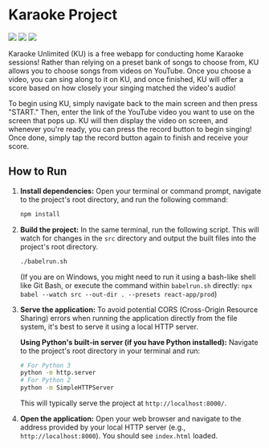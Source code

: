 # Karaoke Project

<img src="https://img.shields.io/badge/-darkcyan?style=flat-square&logo=react&logoColor=white">
<img src="https://img.shields.io/badge/-blue?style=flat-square&logo=jquery&logoColor=white">
<img src="https://img.shields.io/badge/-yellow?style=flat-square&logo=babel&logoColor=white">

Karaoke Unlimited (KU) is a free webapp for conducting home Karaoke sessions! Rather than relying on a preset bank of songs to choose from, KU allows you to choose songs from videos on YouTube. Once you choose a video, you can sing along to it on KU, and once finished, KU will offer a score based on how closely your singing matched the video's audio!

To begin using KU, simply navigate back to the main screen and then press "START." Then, enter the link of the YouTube video you want to use on the screen that pops up. KU will then display the video on screen, and whenever you're ready, you can press the record button to begin singing! Once done, simply tap the record button again to finish and receive your score.

## How to Run

1. **Install dependencies:**
   Open your terminal or command prompt, navigate to the project's root directory, and run the following command:
   ```bash
   npm install
   ```

2. **Build the project:**
   In the same terminal, run the following script. This will watch for changes in the `src` directory and output the built files into the project's root directory.
   ```bash
   ./babelrun.sh
   ```
   (If you are on Windows, you might need to run it using a bash-like shell like Git Bash, or execute the command within `babelrun.sh` directly: `npx babel --watch src --out-dir . --presets react-app/prod`)

3. **Serve the application:**
   To avoid potential CORS (Cross-Origin Resource Sharing) errors when running the application directly from the file system, it's best to serve it using a local HTTP server.

   **Using Python's built-in server (if you have Python installed):**
   Navigate to the project's root directory in your terminal and run:
   ```bash
   # For Python 3
   python -m http.server
   # For Python 2
   python -m SimpleHTTPServer
   ```
   This will typically serve the project at `http://localhost:8000/`.

4. **Open the application:**
   Open your web browser and navigate to the address provided by your local HTTP server (e.g., `http://localhost:8000`). You should see `index.html` loaded.
